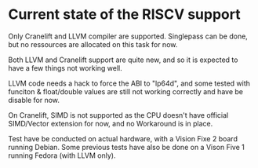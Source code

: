 # Current state of the RISCV support

Only Cranelift and LLVM compiler are supported.
Singlepass can be done, but no ressources are allocated on this task for now.

Both LLVM and Cranelift support are quite new, and so it is expected to have a few things not working well.

LLVM code needs a hack to force the ABI to "lp64d", and some tested with funciton & float/double values are still not working correctly and have be disable for now.

On Cranelift, SIMD is not supported as the CPU doesn't have official SIMD/Vector extension for now, and no Workaround is in place.

Test have be conducted on actual hardware, with a Vision Fixe 2 board running Debian. Some previous tests have also be done on a Vison Five 1 running Fedora (with LLVM only).